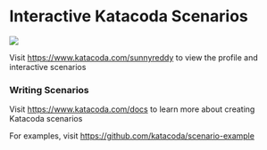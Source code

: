 # Interactive Katacoda Scenarios

[![](http://shields.katacoda.com/katacoda/sunnyreddy/count.svg)](https://www.katacoda.com/sunnyreddy "Get your profile on Katacoda.com")

Visit https://www.katacoda.com/sunnyreddy to view the profile and interactive scenarios

### Writing Scenarios
Visit https://www.katacoda.com/docs to learn more about creating Katacoda scenarios

For examples, visit https://github.com/katacoda/scenario-example
